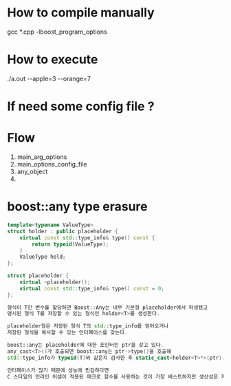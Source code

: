 # How to compile manually

gcc *.cpp -lboost_program_options  

# How to execute  

./a.out --apple=3 --orange=7  

# If need some config file ?

# Flow
1. main_arg_options  
2. main_options_config_file  
3. any_object  
4.   

# boost::any type erasure
```cpp
template<typename ValueType>
struct holder : public placeholder {
	virtual const std::type_info& type() const {
		return typeid(ValueType);
	}
	ValueType held;
};

struct placeholder {
	virtual ~placeholder();
	virtual const std::type_info& type() const = 0;
};

형식이 T인 변수를 할당하면 Boost::Any는 내부 기본형 placeholder에서 파생됐고
명시된 형식 T를 저장할 수 있는 형식인 holder<T>를 생성한다.

placeholder형은 저장된 형식 T의 std::type_info를 얻어오거나
저장된 형식을 복사할 수 있는 인터페이스를 갖는다.

boost::any는 placeholder에 대한 포인터인 ptr을 갖고 있다.
any_cast<T>()가 호출되면 boost::any는 ptr->type()을 호출해
std::type_info가 typeid(T)와 같은지 검사한 후 static_cast<holder<T>*>(ptr)->held를 반환한다.

인터페이스가 많기 때문에 성능에 민감하다면
C 스타일의 인라인 어셈이 적용된 매크로 함수를 사용하는 것이 가장 베스트하지만 생산성은 저하될 것이다.
```
